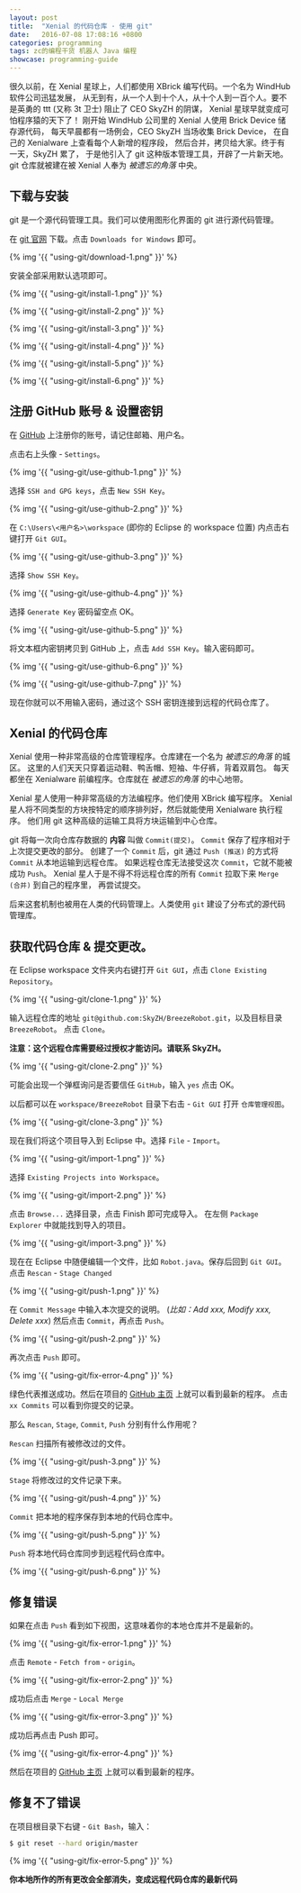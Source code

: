 ```yaml
---
layout: post
title:  "Xenial 的代码仓库 · 使用 git"
date:   2016-07-08 17:08:16 +0800
categories: programming
tags: zc的编程干货 机器人 Java 编程
showcase: programming-guide
---
```


很久以前，在 Xenial 星球上，人们都使用 XBrick 编写代码。一个名为 WindHub 软件公司迅猛发展，
从无到有，从一个人到十个人，从十个人到一百个人。要不是英勇的 ttt (又称 3t 卫士) 阻止了 CEO SkyZH 的阴谋，
Xenial 星球早就变成可怕程序猿的天下了！
刚开始 WindHub 公司里的 Xenial 人使用 Brick Device 储存源代码，
每天早晨都有一场例会，CEO SkyZH 当场收集 Brick Device，
在自己的 Xenialware 上查看每个人新增的程序段，
然后合并，拷贝给大家。终于有一天，SkyZH 累了，
于是他引入了 git 这种版本管理工具，开辟了一片新天地。
git 仓库就被建在被 Xenial 人奉为 *被遗忘的角落* 中央。

## 下载与安装

git 是一个源代码管理工具。我们可以使用图形化界面的 git 进行源代码管理。

在 [git 官网](https://git-scm.com/) 下载。点击 `Downloads for Windows` 即可。

{% img '{{ "using-git/download-1.png" }}' %}

安装全部采用默认选项即可。

{% img '{{ "using-git/install-1.png" }}' %}

{% img '{{ "using-git/install-2.png" }}' %}

{% img '{{ "using-git/install-3.png" }}' %}

{% img '{{ "using-git/install-4.png" }}' %}

{% img '{{ "using-git/install-5.png" }}' %}

{% img '{{ "using-git/install-6.png" }}' %}

## 注册 GitHub 账号 & 设置密钥

在 [GitHub](https://github.com) 上注册你的账号，请记住邮箱、用户名。

点击右上头像 - `Settings`。

{% img '{{ "using-git/use-github-1.png" }}' %}

选择 `SSH and GPG keys`，点击 `New SSH Key`。

{% img '{{ "using-git/use-github-2.png" }}' %}

在 `C:\Users\<用户名>\workspace` (即你的 Eclipse 的 workspace 位置) 内点击右键打开 `Git GUI`。

{% img '{{ "using-git/use-github-3.png" }}' %}

选择 `Show SSH Key`。

{% img '{{ "using-git/use-github-4.png" }}' %}

选择 `Generate Key` 密码留空点 OK。

{% img '{{ "using-git/use-github-5.png" }}' %}

将文本框内密钥拷贝到 GitHub 上，点击 `Add SSH Key`。输入密码即可。

{% img '{{ "using-git/use-github-6.png" }}' %}

{% img '{{ "using-git/use-github-7.png" }}' %}

现在你就可以不用输入密码，通过这个 SSH 密钥连接到远程的代码仓库了。

## Xenial 的代码仓库

Xenial 使用一种非常高级的仓库管理程序。仓库建在一个名为 *被遗忘的角落* 的城区。
这里的人们天天只穿着运动鞋、鸭舌帽、短袖、牛仔裤，背着双肩包。
每天都坐在 Xenialware 前编程序。仓库就在 *被遗忘的角落* 的中心地带。

Xenial 星人使用一种非常高级的方法编程序。他们使用 XBrick 编写程序。
Xenial 星人将不同类型的方块按特定的顺序排列好，然后就能使用 Xenialware 执行程序。
他们用 git 这种高级的运输工具将方块运输到中心仓库。

git 将每一次向仓库存数据的 **内容** 叫做 `Commit(提交)`。
`Commit` 保存了程序相对于上次提交更改的部分。
创建了一个 `Commit` 后，git 通过 `Push (推送)` 的方式将 `Commit` 从本地运输到远程仓库。
如果远程仓库无法接受这次 `Commit`，它就不能被成功 `Push`。
Xenial 星人于是不得不将远程仓库的所有 `Commit` 拉取下来 `Merge (合并)` 到自己的程序里，
再尝试提交。

后来这套机制也被用在人类的代码管理上。人类使用 `git` 建设了分布式的源代码管理库。

## 获取代码仓库 & 提交更改。

在 Eclipse workspace 文件夹内右键打开 `Git GUI`，点击 `Clone Existing Repository`。

{% img '{{ "using-git/clone-1.png" }}' %}

输入远程仓库的地址 `git@github.com:SkyZH/BreezeRobot.git`，以及目标目录 `BreezeRobot`。
点击 `Clone`。

**注意：这个远程仓库需要经过授权才能访问。请联系 SkyZH。**

{% img '{{ "using-git/clone-2.png" }}' %}

可能会出现一个弹框询问是否要信任 `GitHub`，输入 `yes` 点击 OK。

以后都可以在 `workspace/BreezeRobot` 目录下右击 - `Git GUI` 打开 `仓库管理视图`。

{% img '{{ "using-git/clone-3.png" }}' %}

现在我们将这个项目导入到 Eclipse 中。选择 `File` - `Import`。

{% img '{{ "using-git/import-1.png" }}' %}

选择 `Existing Projects into Workspace`。

{% img '{{ "using-git/import-2.png" }}' %}

点击 `Browse...` 选择目录，点击 Finish 即可完成导入。
在左侧 `Package Explorer` 中就能找到导入的项目。

{% img '{{ "using-git/import-3.png" }}' %}

现在在 Eclipse 中随便编辑一个文件，比如 `Robot.java`。保存后回到 `Git GUI`。
点击 `Rescan` - `Stage Changed`

{% img '{{ "using-git/push-1.png" }}' %}

在 `Commit Message` 中输入本次提交的说明。 (*比如：Add xxx, Modify xxx, Delete xxx*)
然后点击 `Commit`，再点击 `Push`。

{% img '{{ "using-git/push-2.png" }}' %}

再次点击 `Push` 即可。

{% img '{{ "using-git/fix-error-4.png" }}' %}

绿色代表推送成功。然后在项目的 [GitHub 主页](https://github.com/SkyZH/BreezeRobot/) 上就可以看到最新的程序。
点击 `xx Commits` 可以看到你提交的记录。

那么 `Rescan`, `Stage`, `Commit`, `Push` 分别有什么作用呢？

`Rescan` 扫描所有被修改过的文件。

{% img '{{ "using-git/push-3.png" }}' %}

`Stage` 将修改过的文件记录下来。

{% img '{{ "using-git/push-4.png" }}' %}

`Commit` 把本地的程序保存到本地的代码仓库中。

{% img '{{ "using-git/push-5.png" }}' %}

`Push` 将本地代码仓库同步到远程代码仓库中。

{% img '{{ "using-git/push-6.png" }}' %}

## 修复错误

如果在点击 `Push` 看到如下视图，这意味着你的本地仓库并不是最新的。

{% img '{{ "using-git/fix-error-1.png" }}' %}

点击 `Remote` - `Fetch from` - `origin`。

{% img '{{ "using-git/fix-error-2.png" }}' %}

成功后点击 `Merge` - `Local Merge`

{% img '{{ "using-git/fix-error-3.png" }}' %}

成功后再点击 Push 即可。

{% img '{{ "using-git/fix-error-4.png" }}' %}

然后在项目的 [GitHub 主页](https://github.com/SkyZH/BreezeRobot/) 上就可以看到最新的程序。

## 修复不了错误

在项目根目录下右键 - `Git Bash`，输入：

```bash
$ git reset --hard origin/master
```

{% img '{{ "using-git/fix-error-5.png" }}' %}

**你本地所作的所有更改会全部消失，变成远程代码仓库的最新代码**
